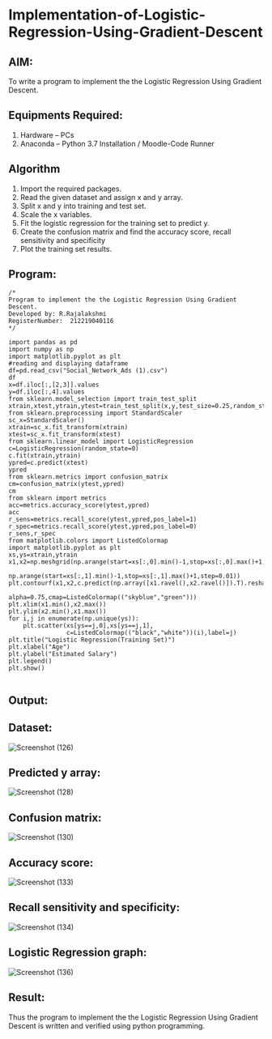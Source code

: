 # Implementation-of-Logistic-Regression-Using-Gradient-Descent

## AIM:
To write a program to implement the the Logistic Regression Using Gradient Descent.

## Equipments Required:
1. Hardware – PCs
2. Anaconda – Python 3.7 Installation / Moodle-Code Runner

## Algorithm
1. Import the required packages.
2. Read the given dataset and assign x and y array.
3. Split x and y into training and test set.
4. Scale the x variables.
5. Fit the logistic regression for the training set to predict y.
6. Create the confusion matrix and find the accuracy score, recall sensitivity and specificity
7. Plot the training set results.


## Program:
```
/*
Program to implement the the Logistic Regression Using Gradient Descent.
Developed by: R.Rajalakshmi
RegisterNumber:  212219040116
*/

import pandas as pd
import numpy as np
import matplotlib.pyplot as plt
#reading and displaying dataframe
df=pd.read_csv("Social_Network_Ads (1).csv")
df
x=df.iloc[:,[2,3]].values
y=df.iloc[:,4].values 
from sklearn.model_selection import train_test_split
xtrain,xtest,ytrain,ytest=train_test_split(x,y,test_size=0.25,random_state=0)
from sklearn.preprocessing import StandardScaler
sc_x=StandardScaler()
xtrain=sc_x.fit_transform(xtrain)
xtest=sc_x.fit_transform(xtest)
from sklearn.linear_model import LogisticRegression
c=LogisticRegression(random_state=0)
c.fit(xtrain,ytrain)
ypred=c.predict(xtest)
ypred
from sklearn.metrics import confusion_matrix
cm=confusion_matrix(ytest,ypred)
cm
from sklearn import metrics
acc=metrics.accuracy_score(ytest,ypred)
acc
r_sens=metrics.recall_score(ytest,ypred,pos_label=1)
r_spec=metrics.recall_score(ytest,ypred,pos_label=0)
r_sens,r_spec
from matplotlib.colors import ListedColormap
import matplotlib.pyplot as plt
xs,ys=xtrain,ytrain
x1,x2=np.meshgrid(np.arange(start=xs[:,0].min()-1,stop=xs[:,0].max()+1,step=0.01),
               np.arange(start=xs[:,1].min()-1,stop=xs[:,1].max()+1,step=0.01))
plt.contourf(x1,x2,c.predict(np.array([x1.ravel(),x2.ravel()]).T).reshape(x1.shape),
                            alpha=0.75,cmap=ListedColormap(("skyblue","green")))
plt.xlim(x1.min(),x2.max())
plt.ylim(x2.min(),x1.max())
for i,j in enumerate(np.unique(ys)):
    plt.scatter(xs[ys==j,0],xs[ys==j,1],
                c=ListedColormap(("black","white"))(i),label=j)
plt.title("Logistic Regression(Training Set)")
plt.xlabel("Age")
plt.ylabel("Estimated Salary")
plt.legend()
plt.show()
 
```

## Output:

## Dataset:
![Screenshot (126)](https://user-images.githubusercontent.com/87656716/173222287-92676286-7153-4045-9921-d70c7db50b36.png)

## Predicted y array:
![Screenshot (128)](https://user-images.githubusercontent.com/87656716/173222332-24884ba2-8b20-4eaa-a3c0-66ff0eeb2a41.png)

## Confusion matrix:
![Screenshot (130)](https://user-images.githubusercontent.com/87656716/173222392-d9773134-7608-4185-8c4f-46b672f87e41.png)

## Accuracy score:
![Screenshot (133)](https://user-images.githubusercontent.com/87656716/173222661-d377a203-9395-4faf-89fe-d354ca9f6efa.png)

## Recall sensitivity and specificity:
![Screenshot (134)](https://user-images.githubusercontent.com/87656716/173222728-20ea752a-1d01-4c3f-bc53-1b215714b19b.png)

## Logistic Regression graph:
![Screenshot (136)](https://user-images.githubusercontent.com/87656716/173222867-2cd8904e-63d3-4186-86cd-908a5f8e56b3.png)




## Result:
Thus the program to implement the the Logistic Regression Using Gradient Descent is written and verified using python programming.

